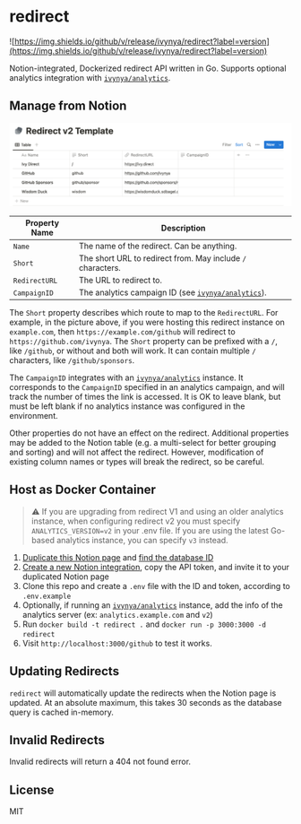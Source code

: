 # redirect

![https://img.shields.io/github/v/release/ivynya/redirect?label=version](https://img.shields.io/github/v/release/ivynya/redirect?label=version)

Notion-integrated, Dockerized redirect API written in Go. Supports optional analytics integration with [`ivynya/analytics`](https://github.com/ivynya/analytics).

## Manage from Notion

![Notion Template](./v2_template.png)

| Property Name | Description |
| --- | --- |
| `Name` | The name of the redirect. Can be anything. |
| `Short` | The short URL to redirect from. May include `/` characters. |
| `RedirectURL` | The URL to redirect to. |
| `CampaignID` | The analytics campaign ID (see [`ivynya/analytics`](https://github.com/ivynya/analytics)). |

The `Short` property describes which route to map to the `RedirectURL`. For example, in the picture above, if you were hosting this redirect instance on `example.com`, then `https://example.com/github` will redirect to `https://github.com/ivynya`. The `Short` property can be prefixed with a `/`, like `/github`, or without and both will work. It can contain multiple `/` characters, like `/github/sponsors`.

The `CampaignID` integrates with an [`ivynya/analytics`](https://github.com/ivynya/analytics) instance. It corresponds to the `CampaignID` specified in an analytics campaign, and will track the number of times the link is accessed. It is OK to leave blank, but must be left blank if no analytics instance was configured in the environment.

Other properties do not have an effect on the redirect. Additional properties may be added to the Notion table (e.g. a multi-select for better grouping and sorting) and will not affect the redirect. However, modification of existing column names or types will break the redirect, so be careful.

## Host as Docker Container

> ⚠️ If you are upgrading from redirect V1 and using an older analytics instance, when configuring redirect v2 you must specify `ANALYTICS_VERSION=v2` in your .env file. If you are using the latest Go-based analytics instance, you can specify `v3` instead.

1. [Duplicate this Notion page](https://ivy.direct/template-redirect) and [find the database ID](https://developers.notion.com/docs/working-with-databases)
2. [Create a new Notion integration](https://www.notion.so/my-integrations), copy the API token, and invite it to your duplicated Notion page
3. Clone this repo and create a `.env` file with the ID and token, according to `.env.example`
4. Optionally, if running an [`ivynya/analytics`](https://github.com/ivynya/analytics) instance, add the info of the analytics server (ex: `analytics.example.com` and `v2`)
5. Run `docker build -t redirect .` and `docker run -p 3000:3000 -d redirect`
6. Visit `http://localhost:3000/github` to test it works.

## Updating Redirects

`redirect` will automatically update the redirects when the Notion page is updated. At an absolute maximum, this takes 30 seconds as the database query is cached in-memory.

## Invalid Redirects

Invalid redirects will return a 404 not found error.

## License

MIT